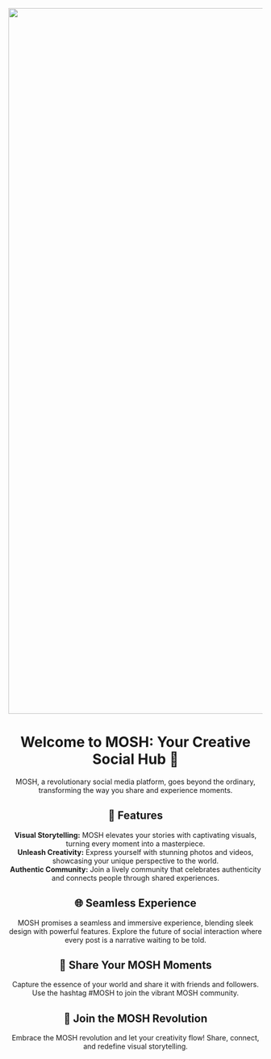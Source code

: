 <p align="center">
  <img src="https://imgur.com/gAbRlqN.png" alt="MOSH Logo" width="1400"/> 
</p>

<h1 align="center">Welcome to MOSH: Your Creative Social Hub 🌟</h1>

<p align="center">MOSH, a revolutionary social media platform, goes beyond the ordinary, transforming the way you share and experience moments.</p>

<h2 align="center">🚀 Features</h2>

<p align="center">
  <strong>Visual Storytelling:</strong> MOSH elevates your stories with captivating visuals, turning every moment into a masterpiece.<br>
  <strong>Unleash Creativity:</strong> Express yourself with stunning photos and videos, showcasing your unique perspective to the world.<br>
  <strong>Authentic Community:</strong> Join a lively community that celebrates authenticity and connects people through shared experiences.
</p>

<h2 align="center">🌐 Seamless Experience</h2>

<p align="center">MOSH promises a seamless and immersive experience, blending sleek design with powerful features. Explore the future of social interaction where every post is a narrative waiting to be told.</p>

<h2 align="center">📸 Share Your MOSH Moments</h2>

<p align="center">Capture the essence of your world and share it with friends and followers. Use the hashtag #MOSH to join the vibrant MOSH community.</p>

<h2 align="center">📢 Join the MOSH Revolution</h2>

<p align="center">Embrace the MOSH revolution and let your creativity flow! Share, connect, and redefine visual storytelling.</p>
